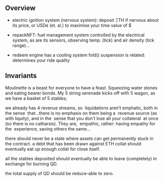 
## Overview 

- electric ignition system (nervous system):
deposit ΞTH if nervous about its price,
or USDe (et. al.) to maximise your time value of $

- repackNFT: fuel management system
controlled by the electrical system,
as are its sensors, observing temp.
(tick) and air density (tick range)...

- redeem engine has a cooling system
fold() suspension is related: 
determines your ride quality 

## Invariants

Moulinette is a beast for everyone to have a feast. 
Squeezing water stones and eating bearer bonds. My 5 string serenade
kicks off with 5 wagon, as we have a basket of 5 stables;

we already has 4 revenue streams, so  liquidations aren’t emphatic, both in the sense  that…there is no emphasis on them being a  revenue source (as with liquity), and in the  sense that you don’t lose all your collateral  at once (so there is no catharsis). They are,  empathic, rather: having empathy for the  experience, saving others the same…

there should never be a state where assets can get permanently stuck in the contract.
a debt that has been drawn against ETH collat should eventually eat up enough collat for close itself.

all the stables deposited should eventually be able to leave (completely) in exchange for burning QD. 

the total supply of QD should be reduce-able to zero. 

